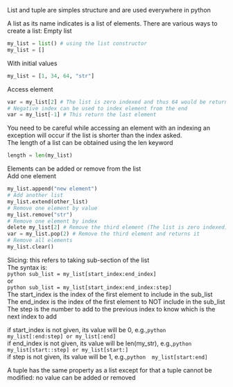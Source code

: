 List and tuple are simples structure and are used everywhere in python

A list as its name indicates is a list of elements.
There are various ways to create a list:
Empty list
```python
my_list = list() # using the list constructor
my_list = []
```
With initial values
```python
my_list = [1, 34, 64, "str"]
```
Access element
```python
var = my_list[2] # The list is zero indexed and thus 64 would be returned
# Negative index can be used to index element from the end
var = my_list[-1] # This return the last element
```

You need to be careful while accessing an element with an indexing an exception will occur if the list 
is shorter than the index asked.                           
The length of a list can be obtained using the len keyword
```python
length = len(my_list)
```

Elements can be added or remove from the list       
Add one element
```python
my_list.append("new element")
# Add another list
my_list.extend(other_list)
# Remove one element by value
my_list.remove("str")
# Remove one element by index
delete my_list[2] # Remove the third element (The list is zero indexed)
var = my_list.pop(2) # Remove the third element and returns it
# Remove all elements
my_list.clear()
```

Slicing: this refers to taking sub-section of the list        
The syntax is:       
```python sub_list = my_list[start_index:end_index] ```   
or   
```python sub_list = my_list[start_index:end_index:step] ```   
The start_index is the index of the first element to include in the sub_list               
The end_index is the index of the first element to NOT include in the sub_list                    
The step is the number to add to the previous index to know which is the next index to add                      

if start_index is not given, its value will be 0, e.g.,```python  my_list[:end:step] or my_list[:end] ```                     
if end_index is not given, its value will be len(my_str), e.g.,```python  my_list[start::step] or my_list[start:] ```                   
if step is not given, its value will be 1, e.g.,```python  my_list[start:end] ```                   

A tuple has the same property as a list except for that a tuple cannot be modified: no value can be added or removed                       
